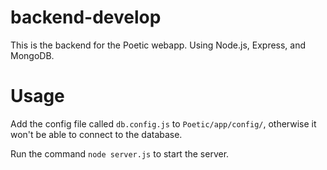 # backend-develop

This is the backend for the Poetic webapp. Using Node.js, Express, and MongoDB.

# Usage

Add the config file called `db.config.js` to `Poetic/app/config/`, otherwise it won't be able to connect to the database. 

Run the command `node server.js` to start the server.
